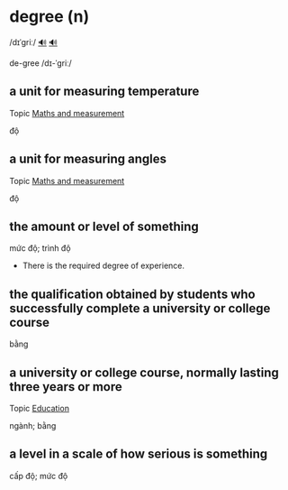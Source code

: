# degree (n)

/dɪˈɡriː/ [🔊](https://www.oxfordlearnersdictionaries.com/media/english/uk_pron/d/deg/degre/degree__gb_2.mp3) [🔊](https://www.oxfordlearnersdictionaries.com/media/english/us_pron/d/deg/degre/degree__us_2.mp3)

de-gree /dɪ-ˈɡriː/

## a unit for measuring temperature

Topic [Maths and measurement](../topics/maths-and-measurement.md#maths--measurement)

độ

## a unit for measuring angles

Topic [Maths and measurement](../topics/maths-and-measurement.md#maths--measurement)

độ

## the amount or level of something

mức độ; trình độ

- There is the required degree of experience.

## the qualification obtained by students who successfully complete a university or college course

bằng

## a university or college course, normally lasting three years or more

Topic [Education](../topics/education-n.md#education)

ngành; bằng

## a level in a scale of how serious is something

cấp độ; mức độ